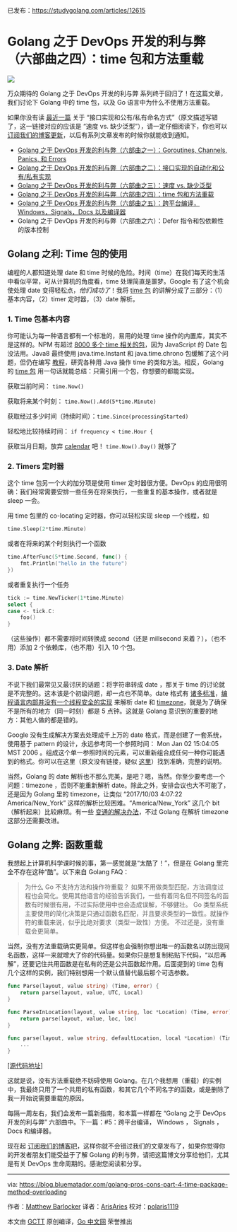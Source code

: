 已发布：https://studygolang.com/articles/12615

# Golang 之于 DevOps 开发的利与弊（六部曲之四）：time 包和方法重载

![](https://raw.githubusercontent.com/studygolang/gctt-images/master/go_devops/golang-pros-cons-4-time-package-method-overloading.png)

万众期待的 Golang 之于 DevOps 开发的利与弊 系列终于回归了！在这篇文章，我们讨论下 Golang 中的 time 包，以及 Go 语言中为什么不使用方法重载。

如果你没有读 [最近一篇](https://studygolang.com/articles/12614) 关于 “接口实现和公有/私有命名方式”（原文描述写错了，这一链接对应的应该是 “速度 vs. 缺少泛型”），请一定仔细阅读下，你也可以 [订阅我们的博客更新](http://eepurl.com/cOHJ3f)，以后有系列文章发布的时候你就能收到通知。

- [Golang 之于 DevOps 开发的利与弊（六部曲之一）：Goroutines, Channels, Panics, 和 Errors](https://studygolang.com/articles/11983)
- [Golang 之于 DevOps 开发的利与弊（六部曲之二）：接口实现的自动化和公有/私有实现](https://studygolang.com/articles/12608)
- [Golang 之于 DevOps 开发的利与弊（六部曲之三）：速度 vs. 缺少泛型](https://studygolang.com/articles/12614)
- [Golang 之于 DevOps 开发的利与弊（六部曲之四）：time 包和方法重载](https://studygolang.com/articles/12615)
- [Golang 之于 DevOps 开发的利与弊（六部曲之五）：跨平台编译，Windows，Signals，Docs 以及编译器](https://studygolang.com/articles/12616)
- Golang 之于 DevOps 开发的利与弊（六部曲之六）：Defer 指令和包依赖性的版本控制

## Golang 之利: Time 包的使用

编程的人都知道处理 date 和 time 时候的危险。时间（time）在我们每天的生活中看似平常，可从计算机的角度看，time 处理简直是噩梦。Google 有了这个机会使处理 date 变得轻松点，*他们成功了*！我将 [time 包](https://golang.org/pkg/time/) 的讲解分成了三部分：（1）基本内容，（2）timer 定时器，（3）date 解析。

### 1. Time 包基本内容

你可能认为每一种语言都有一个标准的，易用的处理 time 操作的内置库，其实不是这样的。NPM 有超过 [8000 多个 time 相关的包](https://www.npmjs.com/search?q=time&page=1&ranking=quality)，因为 JavaScript 的 Date 包没法用。Java8 最终使用 java.time.Instant 和 java.time.chrono 包缓解了这个问题，但仍在编写 [教程](https://www.tutorialspoint.com/java8/java8_datetime_api.htm)，研究各种用 Java 操作 time 的类和方法。相反，Golang 的 [time 包](https://golang.org/pkg/time/) 用一句话就能总结：只需引用一个包，你想要的都能实现。

获取当前时间： `time.Now()`

获取将来某个时刻： `time.Now().Add(5*time.Minute)`

获取经过多少时间（持续时间）：`time.Since(processingStarted)`

轻松地比较持续时间： `if frequency < time.Hour {`

获取当月日期，放弃 [calendar](http://https://docs.oracle.com/javase/7/docs/api/java/util/Calendar.html) 吧！ `time.Now().Day()` 就够了

### 2. Timers 定时器

这个 time 包另一个大的加分项是使用 timer 定时器很方便。DevOps 的应用很明确：我们经常需要安排一些任务在将来执行，一些重复的基本操作，或者就是 sleep 一会。

用 time 包里的 co-locating 定时器，你可以轻松实现 sleep 一个线程，如

```go
time.Sleep(2*time.Minute)
```

或者在将来的某个时刻执行一个函数

```go
time.AfterFunc(5*time.Second, func() {
	fmt.Println("hello in the future")
})
```

或者重复执行一个任务

```go
tick := time.NewTicker(1*time.Minute)
select {
case <- tick.C:
	foo()
}
```

（这些操作）都不需要将时间转换成 second（还是 millsecond 来着？），（也不用）添加 2 个依赖库，（也不用）引入 10 个包。

### 3. Date 解析

不说下我们最常见又最讨厌的话题：将字符串转成 date ，那关于 time 的讨论就是不完整的。这本该是个初级问题，却一点也不简单。date 格式有 [诸多标准](https://en.wikipedia.org/wiki/ISO_8601)，[编程语言内部并没有一个线程安全的实现](https://stackoverflow.com/questions/6840803/why-is-javas-simpledateformat-not-thread-safe) 来解析 date 和  [timezone](https://en.wikipedia.org/wiki/List_of_tz_database_time_zones)，就是为了确保不是所有的地方（同一时刻）都是 5 点钟。这就是 Golang 意识到的重要的地方：其他人做的都是错的。

Google 没有生成解决方案去处理成千上万的 date 格式，而是创建了一套系统，使用基于 pattern 的设计，永远参考同一个参照时间： Mon Jan 02 15:04:05 MST 2006 。组成这个单一参照时间的元素，可以重新组合成任何一种你可能遇到的格式。你可以在这里（原文没有链接，疑似 [这里](https://golang.org/pkg/time/#example_Time_Format)）找到准确，完整的说明。

当然，Golang 的 date 解析也不那么完美，是吧？嗯，当然。你至少要考虑一个问题：timezone ，否则不能重新解析 date。除此之外，安排会议也大不可能了，还是因为 Golang 里的 timezone，让类似 “2017/10/03 4:07:22 America/New_York” 这样的解析比较困难。“America/New_York” 这几个 bit （解析起来）比较麻烦。有一些 [变通的解决办法](https://stackoverflow.com/a/25368749)，不过 Golang 在解析 timezone 这部分还需要改进。

## Golang 之弊: 函数重载

我想起上计算机科学课时候的事，第一感觉就是“太酷了！”，但是在 Golang 里完全不存在这种“酷”。以下来自 Golang FAQ：

> 为什么 Go 不支持方法和操作符重载？
> 如果不用做类型匹配，方法调度过程也会简化。使用其他语言的经验告诉我们，一些有着同名但不同签名的函数有时候很有用，不过实际使用中也会造成误解，不够健壮。
> Go 类型系统主要使用的简化决策是只通过函数名匹配，并且要求类型的一致性。就操作符的重载来说，似乎比绝对要求（类型一致性）方便。 不过还是，没有重载会更简单。

当然，没有方法重载确实更简单。但这样也会强制你想出唯一的函数名以防出现同名函数，这样一来就增大了你的代码量。如果你只是想复制粘贴下代码，“以后再解”，还要记住共用函数是在私有的还是公共函数起作用。后面提到的 time 包有几个这样的实例，我们特别想用一个默认值替代最后那个可选参数。

```go
func Parse(layout, value string) (Time, error) {
	return parse(layout, value, UTC, Local)
}

func ParseInLocation(layout, value string, loc *Location) (Time, error) {
	return parse(layout, value, loc, loc)
}

func parse(layout, value string, defaultLocation, local *Location) (Time, error) {
	...
}
```

[[源代码地址]](https://golang.org/src/time/format.go?s=23626:23672#L762)

这就是说，没有方法重载绝不妨碍使用 Golang。在几个我想用（重载）的实例中，我最终只用了一个共用的私有函数，和其它几个不同名字的函数，或是删除了我一开始说需要重载的原因。

每隔一周左右，我们会发布一篇新指南，和本篇一样都在 “Golang 之于 DevOps 开发的利与弊” 六部曲中。下一篇：#5：跨平台编译， Windows ， Signals ，Docs 和编译器。

现在起 [订阅我们的博客吧](http://eepurl.com/cOHJ3f)，这样你就不会错过我们的文章发布了，如果你觉得你的开发者朋友们能受益于了解 Golang 的利与弊，请把这篇博文分享给他们，尤其是有关 DevOps 生命周期的。感谢您阅读和分享。

---

via: https://blog.bluematador.com/golang-pros-cons-part-4-time-package-method-overloading

作者：[Matthew Barlocker](https://github.com/mbarlocker)
译者：[ArisAries](https://github.com/ArisAries)
校对：[polaris1119](https://github.com/polaris1119)

本文由 [GCTT](https://github.com/studygolang/GCTT) 原创编译，[Go 中文网](https://studygolang.com/) 荣誉推出
